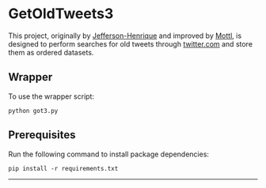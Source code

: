 # GetOldTweets3
This project, originally by [Jefferson-Henrique](https://github.com/Jefferson-Henrique/GetOldTweets-python) and improved by [Mottl](https://github.com/Mottl/GetOldTweets3), is designed to perform searches for old tweets through [twitter.com](https://twitter.com) and store them as ordered datasets.

## Wrapper
To use the wrapper script:

```
python got3.py
```

## Prerequisites
Run the following command to install package dependencies:
```
pip install -r requirements.txt
```
---